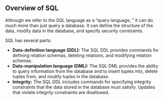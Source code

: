## Overview of SQL
Although we refer to the SQL language as a “query language, ” it can do much more than just query a database. It can define the structure of the data, modify data in the database, and specify security constraints.  

SQL has several parts:
- **Data-definition language (DDL):** The SQL DDL provides commands for defining relation schemas, deleting relations, and modifying relation schemas.
- **Data-manipulation language (DML):** The SQL DML provides the ability to query information from the database and to insert tuples into, delete tuples from, and modify tuples in the database.
- **Integrity:** The SQL DDL includes commands for specifying integrity constraints that the data stored in the database must satisfy. Updates that violate integrity constraints are disallowed.
